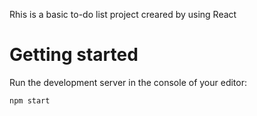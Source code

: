 Rhis is a basic to-do list project creared by using React
# Getting started 
Run the development server in the console of your editor: 
```
npm start

```
